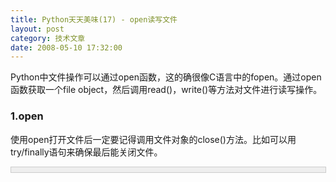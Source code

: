 ```yaml
---
title: Python天天美味(17) - open读写文件
layout: post
category: 技术文章
date: 2008-05-10 17:32:00
---
```


Python中文件操作可以通过open函数，这的确很像C语言中的fopen。通过open函数获取一个file object，然后调用read()，write()等方法对文件进行读写操作。

### 1.open

使用open打开文件后一定要记得调用文件对象的close()方法。比如可以用try/finally语句来确保最后能关闭文件。

<div style="border: 1px solid #cccccc; padding: 4px 5px 4px 4px; background-color: #eeeeee; font-size: 13px; width: 98%;"><!--

Code highlighting produced by Actipro CodeHighlighter (freeware)

http://www.CodeHighlighter.com/

-->![](http://www.cnblogs.com/Images/OutliningIndicators/None.gif)<span style="color: #000000;">file_object&nbsp;</span><span style="color: #000000;">=</span><span style="color: #000000;">&nbsp;open(</span><span style="color: #800000;">'</span><span style="color: #800000;">thefile.txt</span><span style="color: #800000;">'</span><span style="color: #000000;">)

![](http://www.cnblogs.com/Images/OutliningIndicators/None.gif)</span><span style="color: #0000ff;">try</span><span style="color: #000000;">:

![](http://www.cnblogs.com/Images/OutliningIndicators/None.gif)&nbsp;&nbsp;&nbsp;&nbsp;all_the_text&nbsp;</span><span style="color: #000000;">=</span><span style="color: #000000;">&nbsp;file_object.read(&nbsp;)

![](http://www.cnblogs.com/Images/OutliningIndicators/None.gif)</span><span style="color: #0000ff;">finally</span><span style="color: #000000;">:

![](http://www.cnblogs.com/Images/OutliningIndicators/None.gif)&nbsp;&nbsp;&nbsp;&nbsp;file_object.close(&nbsp;)</span></div>

注：不能把open语句放在try块里，因为当打开文件出现异常时，文件对象file_object无法执行close()方法。

### 2.读文件

#### 读文本文件

<div style="border: 1px solid #cccccc; padding: 4px 5px 4px 4px; background-color: #eeeeee; font-size: 13px; width: 98%;"><!--

Code highlighting produced by Actipro CodeHighlighter (freeware)

http://www.CodeHighlighter.com/

-->![](http://www.cnblogs.com/Images/OutliningIndicators/None.gif)<span style="color: #000000;">input&nbsp;</span><span style="color: #000000;">=</span><span style="color: #000000;">&nbsp;open(</span><span style="color: #800000;">'</span><span style="color: #800000;">data</span><span style="color: #800000;">'</span><span style="color: #000000;">,&nbsp;</span><span style="color: #800000;">'</span><span style="color: #800000;">r</span><span style="color: #800000;">'</span><span style="color: #000000;">)

![](http://www.cnblogs.com/Images/OutliningIndicators/None.gif)</span><span style="color: #008000;">#</span><span style="color: #008000;">第二个参数默认为r</span><span style="color: #008000;">

![](http://www.cnblogs.com/Images/OutliningIndicators/None.gif)</span><span style="color: #000000;">input&nbsp;</span><span style="color: #000000;">=</span><span style="color: #000000;">&nbsp;open(</span><span style="color: #800000;">'</span><span style="color: #800000;">data</span><span style="color: #800000;">'</span><span style="color: #000000;">)

</span></div>

#### 读二进制文件

<div style="border: 1px solid #cccccc; padding: 4px 5px 4px 4px; background-color: #eeeeee; font-size: 13px; width: 98%;"><!--

Code highlighting produced by Actipro CodeHighlighter (freeware)

http://www.CodeHighlighter.com/

-->![](http://www.cnblogs.com/Images/OutliningIndicators/None.gif)<span style="color: #000000;">input&nbsp;</span><span style="color: #000000;">=</span><span style="color: #000000;">&nbsp;open(</span><span style="color: #800000;">'</span><span style="color: #800000;">data</span><span style="color: #800000;">'</span><span style="color: #000000;">,&nbsp;</span><span style="color: #800000;">'</span><span style="color: #800000;">rb</span><span style="color: #800000;">'</span><span style="color: #000000;">)</span></div>

#### 读取所有内容

<div style="border: 1px solid #cccccc; padding: 4px 5px 4px 4px; background-color: #eeeeee; font-size: 13px; width: 98%;"><!--

Code highlighting produced by Actipro CodeHighlighter (freeware)

http://www.CodeHighlighter.com/

-->![](http://www.cnblogs.com/Images/OutliningIndicators/None.gif)<span style="color: #000000;">file_object&nbsp;</span><span style="color: #000000;">=</span><span style="color: #000000;">&nbsp;open(</span><span style="color: #800000;">'</span><span style="color: #800000;">thefile.txt</span><span style="color: #800000;">'</span><span style="color: #000000;">)

![](http://www.cnblogs.com/Images/OutliningIndicators/None.gif)</span><span style="color: #0000ff;">try</span><span style="color: #000000;">:

![](http://www.cnblogs.com/Images/OutliningIndicators/None.gif)&nbsp;&nbsp;&nbsp;&nbsp;all_the_text&nbsp;</span><span style="color: #000000;">=</span><span style="color: #000000;">&nbsp;file_object.read(&nbsp;)

![](http://www.cnblogs.com/Images/OutliningIndicators/None.gif)</span><span style="color: #0000ff;">finally</span><span style="color: #000000;">:

![](http://www.cnblogs.com/Images/OutliningIndicators/None.gif)&nbsp;&nbsp;&nbsp;&nbsp;file_object.close(&nbsp;)</span></div>

#### 读固定字节

<div style="border: 1px solid #cccccc; padding: 4px 5px 4px 4px; background-color: #eeeeee; font-size: 13px; width: 98%;"><!--

Code highlighting produced by Actipro CodeHighlighter (freeware)

http://www.CodeHighlighter.com/

-->![](http://www.cnblogs.com/Images/OutliningIndicators/None.gif)<span style="color: #000000;">file_object&nbsp;</span><span style="color: #000000;">=</span><span style="color: #000000;">&nbsp;open(</span><span style="color: #800000;">'</span><span style="color: #800000;">abinfile</span><span style="color: #800000;">'</span><span style="color: #000000;">,&nbsp;</span><span style="color: #800000;">'</span><span style="color: #800000;">rb</span><span style="color: #800000;">'</span><span style="color: #000000;">)

![](http://www.cnblogs.com/Images/OutliningIndicators/None.gif)</span><span style="color: #0000ff;">try</span><span style="color: #000000;">:

![](http://www.cnblogs.com/Images/OutliningIndicators/None.gif)&nbsp;&nbsp;&nbsp;&nbsp;</span><span style="color: #0000ff;">while</span><span style="color: #000000;">&nbsp;True:

![](http://www.cnblogs.com/Images/OutliningIndicators/None.gif)&nbsp;&nbsp;&nbsp;&nbsp;&nbsp;&nbsp;&nbsp;&nbsp;chunk&nbsp;</span><span style="color: #000000;">=</span><span style="color: #000000;">&nbsp;file_object.read(</span><span style="color: #000000;">100</span><span style="color: #000000;">)

![](http://www.cnblogs.com/Images/OutliningIndicators/None.gif)&nbsp;&nbsp;&nbsp;&nbsp;&nbsp;&nbsp;&nbsp;&nbsp;</span><span style="color: #0000ff;">if</span><span style="color: #000000;">&nbsp;</span><span style="color: #0000ff;">not</span><span style="color: #000000;">&nbsp;chunk:

![](http://www.cnblogs.com/Images/OutliningIndicators/None.gif)&nbsp;&nbsp;&nbsp;&nbsp;&nbsp;&nbsp;&nbsp;&nbsp;&nbsp;&nbsp;&nbsp;&nbsp;</span><span style="color: #0000ff;">break</span><span style="color: #000000;">

![](http://www.cnblogs.com/Images/OutliningIndicators/None.gif)&nbsp;&nbsp;&nbsp;&nbsp;&nbsp;&nbsp;&nbsp;&nbsp;do_something_with(chunk)

![](http://www.cnblogs.com/Images/OutliningIndicators/None.gif)</span><span style="color: #0000ff;">finally</span><span style="color: #000000;">:

![](http://www.cnblogs.com/Images/OutliningIndicators/None.gif)&nbsp;&nbsp;&nbsp;&nbsp;file_object.close(&nbsp;)</span></div>

#### 读每行

<div style="border: 1px solid #cccccc; padding: 4px 5px 4px 4px; background-color: #eeeeee; font-size: 13px; width: 98%;"><!--

Code highlighting produced by Actipro CodeHighlighter (freeware)

http://www.CodeHighlighter.com/

-->![](http://www.cnblogs.com/Images/OutliningIndicators/None.gif)<span style="color: #000000;">list_of_all_the_lines&nbsp;</span><span style="color: #000000;">=</span><span style="color: #000000;">&nbsp;file_object.readlines(&nbsp;)</span></div>

如果文件是文本文件，还可以直接遍历文件对象获取每行：

<div style="border: 1px solid #cccccc; padding: 4px 5px 4px 4px; background-color: #eeeeee; font-size: 13px; width: 98%;"><!--

Code highlighting produced by Actipro CodeHighlighter (freeware)

http://www.CodeHighlighter.com/

-->![](http://www.cnblogs.com/Images/OutliningIndicators/None.gif)<span style="color: #0000ff;">for</span><span style="color: #000000;">&nbsp;line&nbsp;</span><span style="color: #0000ff;">in</span><span style="color: #000000;">&nbsp;file_object:

![](http://www.cnblogs.com/Images/OutliningIndicators/None.gif)&nbsp;&nbsp;&nbsp;&nbsp;process&nbsp;line</span></div>

### 
3.写文件

#### 
写文本文件

<div style="border: 1px solid #cccccc; padding: 4px 5px 4px 4px; background-color: #eeeeee; font-size: 13px; width: 98%;"><!--

Code highlighting produced by Actipro CodeHighlighter (freeware)

http://www.CodeHighlighter.com/

-->![](http://www.cnblogs.com/Images/OutliningIndicators/None.gif)<span style="color: #000000;">output&nbsp;</span><span style="color: #000000;">=</span><span style="color: #000000;">&nbsp;open(</span><span style="color: #800000;">'</span><span style="color: #800000;">data</span><span style="color: #800000;">'</span><span style="color: #000000;">,&nbsp;</span><span style="color: #800000;">'</span><span style="color: #800000;">w</span><span style="color: #800000;">'</span><span style="color: #000000;">)</span></div>

#### 
写二进制文件

<div style="border: 1px solid #cccccc; padding: 4px 5px 4px 4px; background-color: #eeeeee; font-size: 13px; width: 98%;"><!--

Code highlighting produced by Actipro CodeHighlighter (freeware)

http://www.CodeHighlighter.com/

-->![](http://www.cnblogs.com/Images/OutliningIndicators/None.gif)<span style="color: #000000;">output&nbsp;</span><span style="color: #000000;">=</span><span style="color: #000000;">&nbsp;open(</span><span style="color: #800000;">'</span><span style="color: #800000;">data</span><span style="color: #800000;">'</span><span style="color: #000000;">,&nbsp;</span><span style="color: #800000;">'</span><span style="color: #800000;">wb</span><span style="color: #800000;">'</span><span style="color: #000000;">)</span></div>

#### 
追加写文件

<div style="border: 1px solid #cccccc; padding: 4px 5px 4px 4px; background-color: #eeeeee; font-size: 13px; width: 98%;"><!--

Code highlighting produced by Actipro CodeHighlighter (freeware)

http://www.CodeHighlighter.com/

-->![](http://www.cnblogs.com/Images/OutliningIndicators/None.gif)<span style="color: #000000;">output&nbsp;</span><span style="color: #000000;">=</span><span style="color: #000000;">&nbsp;open(</span><span style="color: #800000;">'</span><span style="color: #800000;">data</span><span style="color: #800000;">'</span><span style="color: #000000;">,&nbsp;</span><span style="color: #800000;">'</span><span style="color: #800000;">w+</span><span style="color: #800000;">'</span><span style="color: #000000;">)</span></div>

#### 
写数据

<div style="border: 1px solid #cccccc; padding: 4px 5px 4px 4px; background-color: #eeeeee; font-size: 13px; width: 98%;"><!--

Code highlighting produced by Actipro CodeHighlighter (freeware)

http://www.CodeHighlighter.com/

-->![](http://www.cnblogs.com/Images/OutliningIndicators/None.gif)<span style="color: #000000;">file_object&nbsp;</span><span style="color: #000000;">=</span><span style="color: #000000;">&nbsp;open(</span><span style="color: #800000;">'</span><span style="color: #800000;">thefile.txt</span><span style="color: #800000;">'</span><span style="color: #000000;">,&nbsp;</span><span style="color: #800000;">'</span><span style="color: #800000;">w</span><span style="color: #800000;">'</span><span style="color: #000000;">)

![](http://www.cnblogs.com/Images/OutliningIndicators/None.gif)file_object.write(all_the_text)

![](http://www.cnblogs.com/Images/OutliningIndicators/None.gif)file_object.close(&nbsp;)</span></div>

#### 
写入多行

<div style="border: 1px solid #cccccc; padding: 4px 5px 4px 4px; background-color: #eeeeee; font-size: 13px; width: 98%;"><!--

Code highlighting produced by Actipro CodeHighlighter (freeware)

http://www.CodeHighlighter.com/

-->![](http://www.cnblogs.com/Images/OutliningIndicators/None.gif)<span style="color: #000000;">file_object.writelines(list_of_text_strings)</span></div>

注意，调用writelines写入多行在性能上会比使用write一次性写入要高。

&nbsp;

#### [Python  天天美味系列（总）](http://www.cnblogs.com/coderzh/archive/2008/07/08/pythoncookbook.html)

[Python    天天美味(15) - Python正则表达式操作指南(re使用)(转)](http://www.cnblogs.com/coderzh/archive/2008/05/06/1185755.html) &nbsp;
  
[Python    天天美味(16) - 过滤字符串的技巧,map与itertools.imap](http://www.cnblogs.com/coderzh/archive/2008/05/09/1190173.html) &nbsp;
  
[Python    天天美味(17) - open读写文件](http://www.cnblogs.com/coderzh/archive/2008/05/10/1191410.html) &nbsp;
  
[Python    天天美味(18) - linecache.getline()读取文件中特定一行](http://www.cnblogs.com/coderzh/archive/2008/05/10/1191641.html) &nbsp;
  
[Python    天天美味(19) - 时间处理datetime](http://www.cnblogs.com/coderzh/archive/2008/05/16/1201074.html) &nbsp;

